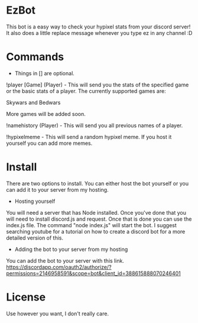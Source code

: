# EzBot

This bot is a easy way to check your hypixel stats from your discord server! It also does a little replace message whenever you type ez in any channel :D

# Commands

- Things in [] are optional. 

!player [Game] (Player) - This will send you the stats of the specified game or the basic stats of a player. The currently supported games are:

Skywars and Bedwars

More games will be added soon.

!namehistory (Player) - This will send you all previous names of a player. 

!hypixelmeme - This will send a random hypixel meme. If you host it yourself you can add more memes.

# Install

There are two options to install. You can either host the bot yourself or you can add it to your server from my hosting.

- Hosting yourself 

You will need a server that has Node installed. Once you've done that you will need to install discord.js and request. Once that is done you can use the index.js file. The command "node index.js" will start the bot. I suggest searching youtube for a tutorial on how to create a discord bot for a more detailed version of this.

- Adding the bot to your server from my hosting 

You can add the bot to your server with this link. https://discordapp.com/oauth2/authorize/?permissions=2146958591&scope=bot&client_id=388615888070246401

# License

Use however you want, I don't really care.
